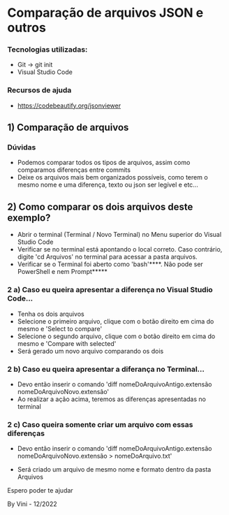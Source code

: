 # Comparação de arquivos JSON e outros

### Tecnologias utilizadas:
- Git -> git init
- Visual Studio Code

### Recursos de ajuda
- https://codebeautify.org/jsonviewer


## 1) Comparação de arquivos

### Dúvidas
- Podemos comparar todos os tipos de arquivos, assim como comparamos diferenças entre commits
- Deixe os arquivos mais bem organizados possíveis, como terem o mesmo nome e uma diferença, texto ou json ser legível e etc...


## 2) Como comparar os dois arquivos deste exemplo?
- Abrir o terminal (Terminal / Novo Terminal) no Menu superior do Visual Studio Code
- Verificar se no terminal está apontando o local correto. Caso contrário, digite 'cd Arquivos' no terminal para acessar a pasta arquivos.
- Verificar se o Terminal foi aberto como 'bash'****. Não pode ser PowerShell e nem Prompt*****


### 2 a) Caso eu queira apresentar a diferença no Visual Studio Code...
- Tenha os dois arquivos
- Selecione o primeiro arquivo, clique com o botão direito em cima do mesmo e 'Select to compare'
- Selecione o segundo arquivo, clique com o botão direito em cima do mesmo e 'Compare with selected'
- Será gerado um novo arquivo comparando os dois


### 2 b) Caso eu queira apresentar a diferança no Terminal...
- Devo então inserir o comando 'diff nomeDoArquivoAntigo.extensão nomeDoArquivoNovo.extensão'
- Ao realizar a ação acima, teremos as diferenças apresentadas no terminal


### 2 c) Caso queira somente criar um arquivo com essas diferenças
- Devo então inserir o comando 'diff nomeDoArquivoAntigo.extensão nomeDoArquivoNovo.extensão > nomeDoArquivo.txt'

- Será criado um arquivo de mesmo nome e formato dentro da pasta Arquivos


Espero poder te ajudar

By Vini - 12/2022